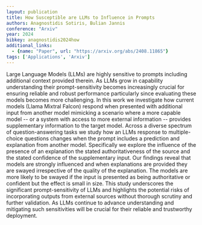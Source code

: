 ```yaml
---
layout: publication
title: How Susceptible are LLMs to Influence in Prompts
authors: Anagnostidis Sotiris, Bulian Jannis
conference: "Arxiv"
year: 2024
bibkey: anagnostidis2024how
additional_links:
  - {name: "Paper", url: "https://arxiv.org/abs/2408.11865"}
tags: ['Applications', 'Arxiv']
---
```

Large Language Models (LLMs) are highly sensitive to prompts including additional context provided therein. As LLMs grow in capability understanding their prompt-sensitivity becomes increasingly crucial for ensuring reliable and robust performance particularly since evaluating these models becomes more challenging. In this work we investigate how current models (Llama Mixtral Falcon) respond when presented with additional input from another model mimicking a scenario where a more capable model -- or a system with access to more external information -- provides supplementary information to the target model. Across a diverse spectrum of question-answering tasks we study how an LLMs response to multiple-choice questions changes when the prompt includes a prediction and explanation from another model. Specifically we explore the influence of the presence of an explanation the stated authoritativeness of the source and the stated confidence of the supplementary input. Our findings reveal that models are strongly influenced and when explanations are provided they are swayed irrespective of the quality of the explanation. The models are more likely to be swayed if the input is presented as being authoritative or confident but the effect is small in size. This study underscores the significant prompt-sensitivity of LLMs and highlights the potential risks of incorporating outputs from external sources without thorough scrutiny and further validation. As LLMs continue to advance understanding and mitigating such sensitivities will be crucial for their reliable and trustworthy deployment.
